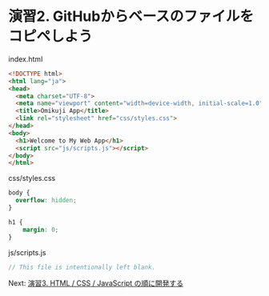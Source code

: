 # 演習2. GitHubからベースのファイルをコピペしよう

index.html

```html
<!DOCTYPE html>
<html lang="ja">
<head>
  <meta charset="UTF-8">
  <meta name="viewport" content="width=device-width, initial-scale=1.0">
  <title>Omikuji App</title>
  <link rel="stylesheet" href="css/styles.css">
</head>
<body>
  <h1>Welcome to My Web App</h1>
  <script src="js/scripts.js"></script>
</body>
</html>
```

css/styles.css

```css
body {
  overflow: hidden;
}

h1 {
    margin: 0;
}
```

js/scripts.js

```js
// This file is intentionally left blank.
```

Next: [演習3. HTML / CSS / JavaScript の順に開発する](./step03.md)